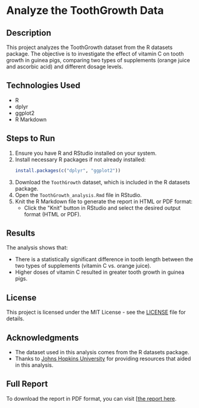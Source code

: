 # Analyze the ToothGrowth Data

## Description
This project analyzes the ToothGrowth dataset from the R datasets package. The objective is to investigate the effect of vitamin C on tooth growth in guinea pigs, comparing two types of supplements (orange juice and ascorbic acid) and different dosage levels.

## Technologies Used
- R
- dplyr
- ggplot2
- R Markdown

## Steps to Run
1. Ensure you have R and RStudio installed on your system.
2. Install necessary R packages if not already installed:
   ```r
   install.packages(c("dplyr", "ggplot2"))
   ```
3. Download the `ToothGrowth` dataset, which is included in the R datasets package.
4. Open the `ToothGrowth_analysis.Rmd` file in RStudio.
5. Knit the R Markdown file to generate the report in HTML or PDF format:
   - Click the "Knit" button in RStudio and select the desired output format (HTML or PDF).

## Results
The analysis shows that:
- There is a statistically significant difference in tooth length between the two types of supplements (vitamin C vs. orange juice).
- Higher doses of vitamin C resulted in greater tooth growth in guinea pigs.

## License
This project is licensed under the MIT License - see the [LICENSE](LICENSE) file for details.

## Acknowledgments
- The dataset used in this analysis comes from the R datasets package.
- Thanks to [Johns Hopkins University](https://www.coursera.org) for providing resources that aided in this analysis.

## Full Report

To download the report in PDF format, you can visit [[the report here](link-to-your-pdf-report.pdf](https://github.com/Abdallah-M-Rashad/Analyze-ToothGrowth-data/blob/main/Analyze_ToothGrowth_data.pdf)).
